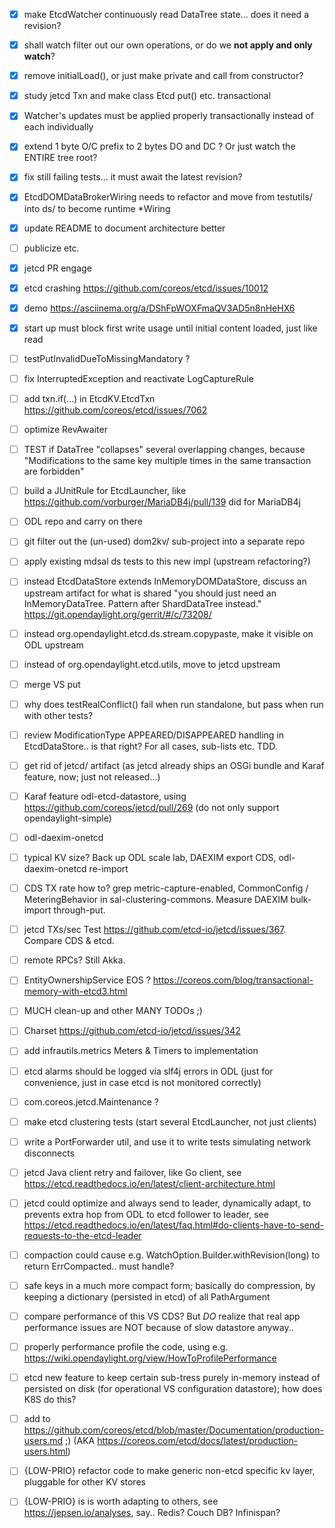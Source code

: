 
- [X] make EtcdWatcher continuously read DataTree state... does it need a revision?
- [X] shall watch filter out our own operations, or do we **not apply and only watch**?
- [X] remove initialLoad(), or just make private and call from constructor?

- [X] study jetcd Txn and make class Etcd put() etc. transactional
- [X] Watcher's updates must be applied properly transactionally instead of each individually
- [X] extend 1 byte O/C prefix to 2 bytes DO and DC ?  Or just watch the ENTIRE tree root?
- [X] fix still failing tests... it must await the latest revision?

- [X] EtcdDOMDataBrokerWiring needs to refactor and move from testutils/ into ds/ to become runtime *Wiring
- [X] update README to document architecture better
- [ ] publicize etc.
- [X] jetcd PR engage
- [X] etcd crashing https://github.com/coreos/etcd/issues/10012
- [X] demo https://asciinema.org/a/DShFpWOXFmaQV3AD5n8nHeHX6

- [X] start up must block first write usage until initial content loaded, just like read
- [ ] testPutInvalidDueToMissingMandatory ?
- [ ] fix InterruptedException and reactivate LogCaptureRule
- [ ] add txn.if(...) in EtcdKV.EtcdTxn https://github.com/coreos/etcd/issues/7062
- [ ] optimize RevAwaiter
- [ ] TEST if DataTree "collapses" several overlapping changes, because "Modifications to the same key multiple times in the same transaction are forbidden"
- [ ] build a JUnitRule for EtcdLauncher, like https://github.com/vorburger/MariaDB4j/pull/139 did for MariaDB4j

- [ ] ODL repo and carry on there
- [ ] git filter out the (un-used) dom2kv/ sub-project into a separate repo
- [ ] apply existing mdsal ds tests to this new impl (upstream refactoring?)
- [ ] instead EtcdDataStore extends InMemoryDOMDataStore, discuss an upstream artifact for what is shared
      "you should just need an InMemoryDataTree. Pattern after ShardDataTree instead."
      https://git.opendaylight.org/gerrit/#/c/73208/
- [ ] instead org.opendaylight.etcd.ds.stream.copypaste, make it visible on ODL upstream
- [ ] instead of org.opendaylight.etcd.utils, move to jetcd upstream

- [ ] merge VS put
- [ ] why does testRealConflict() fail when run standalone, but pass when run with other tests?
- [ ] review ModificationType APPEARED/DISAPPEARED handling in EtcdDataStore.. is that right? For all cases, sub-lists etc. TDD.

- [ ] get rid of jetcd/ artifact (as jetcd already ships an OSGi bundle and Karaf feature, now; just not released...)
- [ ] Karaf feature odl-etcd-datastore, using https://github.com/coreos/jetcd/pull/269 (do not only support opendaylight-simple)
- [ ] odl-daexim-onetcd
- [ ] typical KV size?  Back up ODL scale lab, DAEXIM export CDS, odl-daexim-onetcd re-import
- [ ] CDS TX rate how to?  grep metric-capture-enabled, CommonConfig / MeteringBehavior in sal-clustering-commons.  Measure DAEXIM bulk-import through-put.
- [ ] jetcd TXs/sec Test https://github.com/etcd-io/jetcd/issues/367.  Compare CDS & etcd.

- [ ] remote RPCs?  Still Akka.
- [ ] EntityOwnershipService EOS ?  https://coreos.com/blog/transactional-memory-with-etcd3.html

- [ ] MUCH clean-up and other MANY TODOs ;)
- [ ] Charset https://github.com/etcd-io/jetcd/issues/342

- [ ] add infrautils.metrics Meters & Timers to implementation
- [ ] etcd alarms should be logged via slf4j errors in ODL (just for convenience, just in case etcd is not monitored correctly)
- [ ] com.coreos.jetcd.Maintenance ?

- [ ] make etcd clustering tests (start several EtcdLauncher, not just clients)
- [ ] write a PortForwarder util, and use it to write tests simulating network disconnects

- [ ] jetcd Java client retry and failover, like Go client, see https://etcd.readthedocs.io/en/latest/client-architecture.html

- [ ] jetcd could optimize and always send to leader, dynamically adapt, to prevents extra hop from ODL to etcd follower to leader, see https://etcd.readthedocs.io/en/latest/faq.html#do-clients-have-to-send-requests-to-the-etcd-leader

- [ ] compaction could cause e.g. WatchOption.Builder.withRevision(long) to return ErrCompacted.. must handle?

- [ ] safe keys in a much more compact form; basically do compression, by keeping a dictionary (persisted in etcd) of all PathArgument

- [ ] compare performance of this VS CDS? But *DO* realize that real app performance issues are NOT because of slow datastore anyway..

- [ ] properly performance profile the code, using e.g. https://wiki.opendaylight.org/view/HowToProfilePerformance

- [ ] etcd new feature to keep certain sub-tress purely in-memory instead of persisted on disk (for operational VS configuration datastore); how does K8S do this?

- [ ] add to https://github.com/coreos/etcd/blob/master/Documentation/production-users.md ;) (AKA https://coreos.com/etcd/docs/latest/production-users.html)

- [ ] {LOW-PRIO} refactor code to make generic non-etcd specific kv layer, pluggable for other KV stores
- [ ] {LOW-PRIO} is is worth adapting to others, see https://jepsen.io/analyses, say.. Redis?  Couch DB?  Infinispan?
